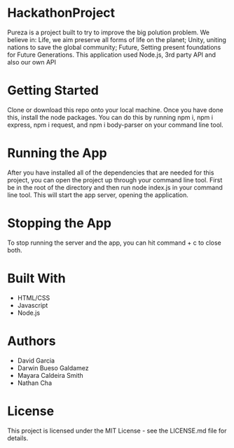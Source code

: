 # HackathonProject

Pureza is a project built to try to improve the big polution problem. We believe in: Life, we aim preserve all forms of life on the planet; Unity, uniting nations to save the global community; Future, Setting present foundations for Future Generations. 
This application used Node.js, 3rd party API and also our own API

# Getting Started
Clone or download this repo onto your local machine. Once you have done this, install the node packages. You can do this by running npm i, npm i express, npm i request, and npm i body-parser on your command line tool.

# Running the App
After you have installed all of the dependencies that are needed for this project, you can open the project up through your command line tool. First be in the root of the directory and then run node index.js in your command line tool. This will start the app server, opening the application.

# Stopping the App
To stop running the server and the app, you can hit command + c to close both.

# Built With
* HTML/CSS
* Javascript
* Node.js

# Authors
* David Garcia
* Darwin Bueso Galdamez
* Mayara Caldeira Smith
* Nathan Cha

# License
This project is licensed under the MIT License - see the LICENSE.md file for details.
